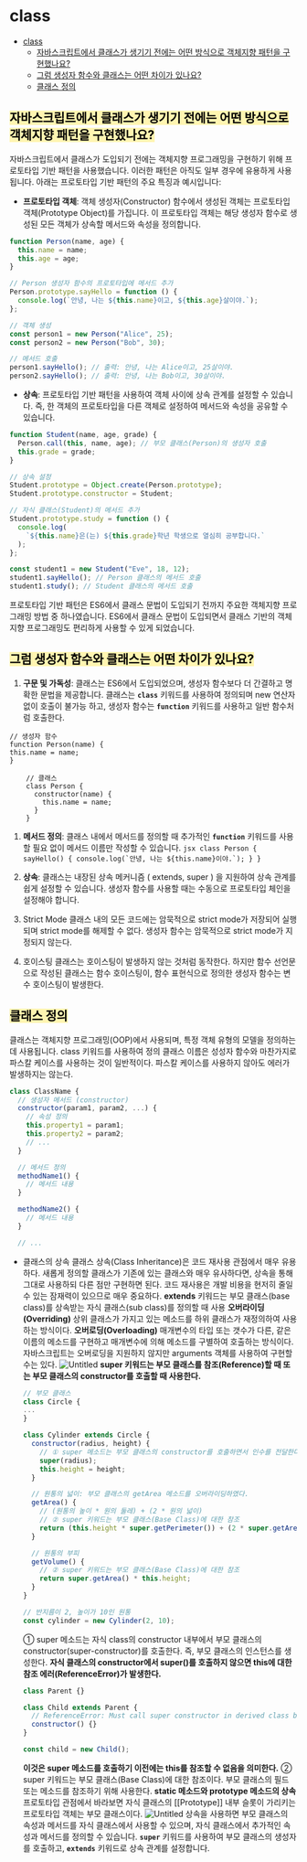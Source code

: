 # class

- [class](#class)
  - [자바스크립트에서 클래스가 생기기 전에는 어떤 방식으로 객체지향 패턴을 구현했나요?](#자바스크립트에서-클래스가-생기기-전에는-어떤-방식으로-객체지향-패턴을-구현했나요)
  - [그럼 생성자 함수와 클래스는 어떤 차이가 있나요?](#그럼-생성자-함수와-클래스는-어떤-차이가-있나요)
  - [클래스 정의](#클래스-정의)

## <span style='background-color: #fff5b1; color: black' id='meta0'>자바스크립트에서 클래스가 생기기 전에는 어떤 방식으로 객체지향 패턴을 구현했나요?</span>

자바스크립트에서 클래스가 도입되기 전에는 객체지향 프로그래밍을 구현하기 위해 프로토타입 기반 패턴을 사용했습니다. 이러한 패턴은 아직도 일부 경우에 유용하게 사용됩니다. 아래는 프로토타입 기반 패턴의 주요 특징과 예시입니다:

- **프로토타입 객체**: 객체 생성자(Constructor) 함수에서 생성된 객체는 프로토타입 객체(Prototype Object)를 가집니다. 이 프로토타입 객체는 해당 생성자 함수로 생성된 모든 객체가 상속할 메서드와 속성을 정의합니다.

```jsx
function Person(name, age) {
  this.name = name;
  this.age = age;
}

// Person 생성자 함수의 프로토타입에 메서드 추가
Person.prototype.sayHello = function () {
  console.log(`안녕, 나는 ${this.name}이고, ${this.age}살이야.`);
};

// 객체 생성
const person1 = new Person("Alice", 25);
const person2 = new Person("Bob", 30);

// 메서드 호출
person1.sayHello(); // 출력: 안녕, 나는 Alice이고, 25살이야.
person2.sayHello(); // 출력: 안녕, 나는 Bob이고, 30살이야.
```

- **상속**: 프로토타입 기반 패턴을 사용하여 객체 사이에 상속 관계를 설정할 수 있습니다. 즉, 한 객체의 프로토타입을 다른 객체로 설정하여 메서드와 속성을 공유할 수 있습니다.

```jsx
function Student(name, age, grade) {
  Person.call(this, name, age); // 부모 클래스(Person)의 생성자 호출
  this.grade = grade;
}

// 상속 설정
Student.prototype = Object.create(Person.prototype);
Student.prototype.constructor = Student;

// 자식 클래스(Student)의 메서드 추가
Student.prototype.study = function () {
  console.log(
    `${this.name}은(는) ${this.grade}학년 학생으로 열심히 공부합니다.`
  );
};

const student1 = new Student("Eve", 18, 12);
student1.sayHello(); // Person 클래스의 메서드 호출
student1.study(); // Student 클래스의 메서드 호출
```

프로토타입 기반 패턴은 ES6에서 클래스 문법이 도입되기 전까지 주요한 객체지향 프로그래밍 방법 중 하나였습니다. ES6에서 클래스 문법이 도입되면서 클래스 기반의 객체지향 프로그래밍도 편리하게 사용할 수 있게 되었습니다.

## <span style='background-color: #fff5b1; color: black' id='meta0'>그럼 생성자 함수와 클래스는 어떤 차이가 있나요?</span>

1.  **구문 및 가독성**:
    클래스는 ES6에서 도입되었으며, 생성자 함수보다 더 간결하고 명확한 문법을 제공합니다. 클래스는 **`class`** 키워드를 사용하여 정의되며 new 연산자 없이 호출이 불가능 하고,
    생성자 함수는 **`function`** 키워드를 사용하고 일반 함수처럼 호출한다.

```
// 생성자 함수
function Person(name) {
this.name = name;
}

    // 클래스
    class Person {
      constructor(name) {
        this.name = name;
      }
    }
```

1.  **메서드 정의**:
    클래스 내에서 메서드를 정의할 때 추가적인 **`function`** 키워드를 사용할 필요 없이 메서드 이름만 작성할 수 있습니다.
    `` jsx
class Person {
sayHello() {
console.log(`안녕, 나는 ${this.name}이야.`);
}
} ``
1.  **상속**:
    클래스는 내장된 상속 메커니즘 ( extends, super ) 을 지원하여 상속 관계를 쉽게 설정할 수 있습니다.
    생성자 함수를 사용할 때는 수동으로 프로토타입 체인을 설정해야 합니다.

1.  Strict Mode
    클래스 내의 모든 코드에는 암묵적으로 strict mode가 저장되어 실행되며 strict mode를 해제할 수 없다.
    생성자 함수는 암묵적으로 strict mode가 지정되지 않는다.
1.  호이스팅
    클래스는 호이스팅이 발생하지 않는 것처럼 동작한다. 하지만 함수 선언문으로 작성된 클래스는 함수 호이스팅이, 함수 표현식으로 정의한 생성자 함수는 변수 호이스팅이 발생한다.

## <span style='background-color: #fff5b1; color: black' id='meta0'>클래스 정의</span>

클래스는 객체지향 프로그래밍(OOP)에서 사용되며, 특정 객체 유형의 모델을 정의하는데 사용됩니다.
class 키워드를 사용하여 정의
클래스 이름은 성성자 함수와 마찬가지로 파스칼 케이스를 사용하는 것이 일반적이다. 파스칼 케이스를 사용하지 않아도 에러가 발생하지는 않는다.

```jsx
class ClassName {
  // 생성자 메서드 (constructor)
  constructor(param1, param2, ...) {
    // 속성 정의
    this.property1 = param1;
    this.property2 = param2;
    // ...
  }

  // 메서드 정의
  methodName1() {
    // 메서드 내용
  }

  methodName2() {
    // 메서드 내용
  }

  // ...
```

- 클래스의 상속
  클래스 상속(Class Inheritance)은 코드 재사용 관점에서 매우 유용하다. 새롭게 정의할 클래스가 기존에 있는 클래스와 매우 유사하다면, 상속을 통해 그대로 사용하되 다른 점만 구현하면 된다. 코드 재사용은 개발 비용을 현저히 줄일 수 있는 잠재력이 있으므로 매우 중요하다.
  **extends** 키워드는 부모 클래스(base class)를 상속받는 자식 클래스(sub class)를 정의할 때 사용
  **오버라이딩(Overriding)**
  상위 클래스가 가지고 있는 메소드를 하위 클래스가 재정의하여 사용하는 방식이다.
  **오버로딩(Overloading)**
  매개변수의 타입 또는 갯수가 다른, 같은 이름의 메소드를 구현하고 매개변수에 의해 메소드를 구별하여 호출하는 방식이다. 자바스크립트는 오버로딩을 지원하지 않지만 arguments 객체를 사용하여 구현할 수는 있다.
  ![Untitled](https://prod-files-secure.s3.us-west-2.amazonaws.com/e0646d00-37dc-4b71-8e17-885fad4ea039/7d2c0546-b1cc-4b57-8342-adeecea7406e/Untitled.png)
  **super 키워드는 부모 클래스를 참조(Reference)할 때 또는 부모 클래스의 constructor를 호출할 때 사용한다.**

  ```jsx
  // 부모 클래스
  class Circle {
  ...
  }

  class Cylinder extends Circle {
    constructor(radius, height) {
      // ① super 메소드는 부모 클래스의 constructor를 호출하면서 인수를 전달한다.
      super(radius);
      this.height = height;
    }

    // 원통의 넓이: 부모 클래스의 getArea 메소드를 오버라이딩하였다.
    getArea() {
      // (원통의 높이 * 원의 둘레) + (2 * 원의 넓이)
      // ② super 키워드는 부모 클래스(Base Class)에 대한 참조
      return (this.height * super.getPerimeter()) + (2 * super.getArea());
    }

    // 원통의 부피
    getVolume() {
      // ② super 키워드는 부모 클래스(Base Class)에 대한 참조
      return super.getArea() * this.height;
    }
  }

  // 반지름이 2, 높이가 10인 원통
  const cylinder = new Cylinder(2, 10);
  ```

  ① super 메소드는 자식 class의 constructor 내부에서 부모 클래스의 constructor(super-constructor)를 호출한다. 즉, 부모 클래스의 인스턴스를 생성한다. **자식 클래스의 constructor에서 super()를 호출하지 않으면 this에 대한 참조 에러(ReferenceError)가 발생한다.**

  ```jsx
  class Parent {}

  class Child extends Parent {
    // ReferenceError: Must call super constructor in derived class before accessing 'this' or returning from derived constructor
    constructor() {}
  }

  const child = new Child();
  ```

  **이것은 super 메소드를 호출하기 이전에는 this를 참조할 수 없음을 의미한다.**
  ② super 키워드는 부모 클래스(Base Class)에 대한 참조이다. 부모 클래스의 필드 또는 메소드를 참조하기 위해 사용한다.
  **static 메소드와 prototype 메소드의 상속**
  프로토타입 관점에서 바라보면 자식 클래스의 [[Prototype]] 내부 슬롯이 가리키는 프로토타입 객체는 부모 클래스이다.
  ![Untitled](https://prod-files-secure.s3.us-west-2.amazonaws.com/e0646d00-37dc-4b71-8e17-885fad4ea039/2e0f4b18-7d75-42bb-875a-64f27a89694d/Untitled.png)
  상속을 사용하면 부모 클래스의 속성과 메서드를 자식 클래스에서 사용할 수 있으며, 자식 클래스에서 추가적인 속성과 메서드를 정의할 수 있습니다. **`super`** 키워드를 사용하여 부모 클래스의 생성자를 호출하고, **`extends`** 키워드로 상속 관계를 설정합니다.
